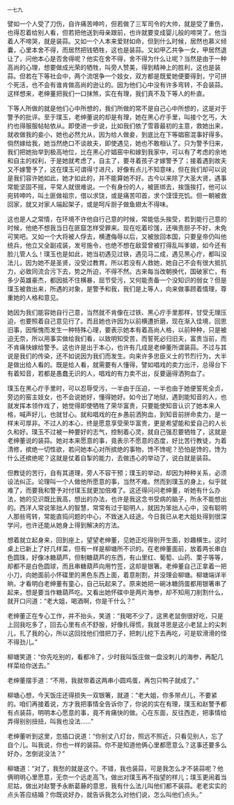     一七九 

   譬如一个人受了刀伤，自许痛苦呻吟，但若做了三军司令的大帅，就是受了重伤，也得忍着给别人看，但若把他送到母亲跟前，也许就要变成婴儿般的啼哭了。他当着人不啼哭，就是装蒜。又如一个人本来爱财如命，但到什么时候，居然也慕义倾囊，心里本舍不得，而居然把钱牺牲，这也是装蒜。又如甲乙共争一女，甲居然退让了，问他本心是否舍得呢？他实在舍不得，舍不得为什么让呢？当然是由于一种高尚的心理，想要做成光荣的牺牲，叫旁人赞美，得到精神上的胜利，这也是装蒜。但若在下等社会中，两个流氓争一个妓女，双方都是既爱她便要得到，宁可拼个死活，也不会有谁肯做高尚的逊让的。因为他们心中没有许多弯转，不会装蒜。这样想来，老绅董把我们一口抹煞，实在有理，我们真不及下等人的朴直。

   下等人所做的就是他们心中所想的，我们所做的常不是自己心中所想的，这是对于警予的批评。至于璞玉，老绅董说的却是有理，她在黑心疔手里，叫接个乞丐，大约也得服服帖帖依从。即使进一步说，比如我们依了雪蓉最初的主意，救她出来，就收做我的妾小，她也必然允从，因为给人做妾，到底比在下等娼窑混事好得多。倘然嫁给我，她当然绝口不谈故夫，即使遇见，她也不敢相认了。只为警予归来，我们把她抬举到极高地位，比在黑心疔娼窑中和嫁到我家中，可以有了考虑的余地和自主的权利，于是她就考虑了，自主了，要寻着孩子才嫁警予了；接着遇到故夫又不嫁警予了，这在璞玉可谓得寸进尺，好像有点儿不知意味，但在我们却可以说是我们容许她如此，她才如此的，并不能算她不好。古今以来除了大圣大贤，遇事常能坚固不摇，平常人就很难说。一个有身份的人，被匪绑去，挨饿挨打，他可以宛转呻吟，叫土匪做祖宗，借以求饶，或是痛苦叩首，求个馍馍充饥。但一朝被救回家，就又对家人端起架子，或是呵斥厨子做鱼翅太不得味。

   这也是人之常情，在环境不许他自行己意的时候，常能低头挨受，若到能行己意的时候，他绝不想我当日在匪窟怎样受罪来。现在吃着珍馐，还嗔责厨子不好，未免可笑吧。又如一个大将被人俘去，横遭侮辱以后，又被放回本国，只要皇帝仍叫他统兵，他立又全副戎装，发号施令，也绝不想在敌营曾被打得乱叫爹娘，如今还有脸儿管人么！璞玉也是如此，她当初遇见过铁，遇见马二成，遇见黑心疔，都叫没法儿，因为她不是圣贤，没受过教育。所以若没有人救她，她自己不会有很大抵抗力，必致同流合污下去，势之所迫，不得不然。古来每当改朝换代，国破家亡，有多少英雄豪杰，都因抵不住横暴，屈节受污，又何能责备一个没知识的弱女？但是璞玉被救出来，所遇的对象，是警予和我，我们是上等人，向来做事顾着情理，尊重她的人格和意见。

   她因为我们能容她自行己意，当然就不肯像在过铁、黑心疔手里那样，甘受无理压迫，也要照着自己意见行了。而且她也许因为以前横遭折磨，现在渐入佳境，回思旧事，因惭愧而发生一种特殊心理，要表示她本有着高尚人格，以前种种，只是被迫无奈，所以用事实做给我们看，以致明知受苦，而誓死必归旧夫，富贵当前，而不肯痛快嫁给警予。这也许是出于本心，也许有几成是老绅董所谓装蒜。不过与其说是我们的传染，还不如说因为我们而发生。向来许多忠臣义士的节烈行为，大半是做出给人看的。既是给人看，就需要有人懂得，譬如唱戏的卖力出汗，总得台下有着知音，若都是愚蠢无识的人，唱戏的有力卖不出，反要逼得洒狗血了。

   璞玉在黑心疔手里时，可以忍辱受污，一半由于压迫，一半也由于她便誓死全贞，旁边的窑主妓女，也不会说她好，懂得她好。如今出了地狱，遇到能知音的人，也就发挥本领作戏了，她觉得即使牺牲了荣华富贵，只要能使知音认识了她本来人格，喊声好儿，也就甘心。就和唱戏的在乡愚前洒狗血，到知音前拼命卖力，是一样未可厚非。不过人的本心，终是愿意享受荣华富贵，更是希望能和爱自己的人长久和好。璞玉不过被一种要好的志气，控制着心灵，就自己强忍要牺牲了，这就是老绅董说的装蒜。她对本来愿意的事，竟表示不愿意的态度，好比苦行教徒，为着清修，摈绝一切性欲，若问她本心对所摈绝的事物，馋不馋呢？恐怕是馋的，馋为什么还摈绝呢？这就是仗着自掣的能力，去做违心的举动了，说白就是装蒜。

   但教徒的苦行，自有其道理，旁人不容干预；璞玉的举动，却因为种种关系，必须设法纠正。论理叫一个人做他所愿意的事，当然不难。然而到璞玉的身上，似乎就难了，而要我和警予对付璞玉就更加倍难了。这还得问问老绅董，听她有什么办法，她的见识既比我高，想出的办法，也许是我这念书受病的脑子，所永不能想出的。西洋人常说笨拙人的智慧，常常有过于聪明人，就因为笨拙人心中，没有聪明人那些弯转，常能直捣问题的中心，不致迷入歧途。今日我已从老大姐处得到很深学问，也许还能从她身上得到解决的方法。

   想着就立起身来，回到座上，望望老绅董，见她正吃得别开生面，妙趣横生。这时桌上已新上了好几样菜，但有一样是柳塘所不识的。在老绅董面前，放着两长串白色圆珠，好像冰糖葫芦，但制糖葫芦的东西，有山里红、葡萄、山药、栗子等等，却都不是白色圆球，而且串糖葫芦向用竹签，这却是银箸。老绅董自己正拿着一把小刀，向她面前小怀碟里的黑色东西上面，着意削割，并没理会柳塘。柳塘端详半晌，才看明白老绅董有童心，自己玩起来了。原来她把一碗冰糖鸽蛋都用银箸串了起来，想是要当作糖葫芦吃。又看出她怀碟中是两片海参，却不知用刀削割什么，就开口问道：“老大姐，喝酒啊，你是干什么？”

   老绅董正在专心工作，并不抬头，笑道：“我喝不少了，这黑老鼠倒很好吃，只是上回我吃多了，回去心里有点不舒服，好像扎得慌，我就寻思是这小老鼠上的尖刺儿，扎了我的心，所以这回找他们借把刀子，把刺儿挖下去再吃，可是软滑滑的怪不得劲儿。”

   柳塘笑道：“你先吃别的，看都冷了，少时我叫饭庄做一盘没刺儿的海参，再配几样菜给你送去。”

   老绅董摆手道：“不用，我就带着这两串小圆鸡蛋，再包只鸭子就成了。”

   柳塘心想，今天饭庄还得损失一双银箸，就道：“老大姐，你多带点儿，不要紧的。咱们再接着说，方才我把事情全告诉你了，你说的实在有理，璞玉和赵警予都有点装蒜，明明本心愿意的事，竟不肯痛快的做。心在东面，反往西走，把事情给弄得别别扭扭，叫我也没法……”

   老绅董听到这里，忽插口说道：“你别丈八灯台，照远不照近，只看见别人，忘了自个儿。叫我说，你也一样的装蒜。你不是知道他俩心里都愿意么？这事还要多么好办，怎倒说没法？”

   柳塘道：“对了，我愁的就是这个。不错，我也装蒜，可是我怎么才不装蒜呢？他俩明明心里愿意，无奈一个远走高飞，做出对璞玉再不指望的样儿；璞玉更闹着当尼姑，做出对赵警予永断葛藤的意思，我有什么法儿叫他们都不装蒜。老老实实的点头答应结婚？你既说好办，就告诉我怎么对他们说，怎么叫他们点头。”

